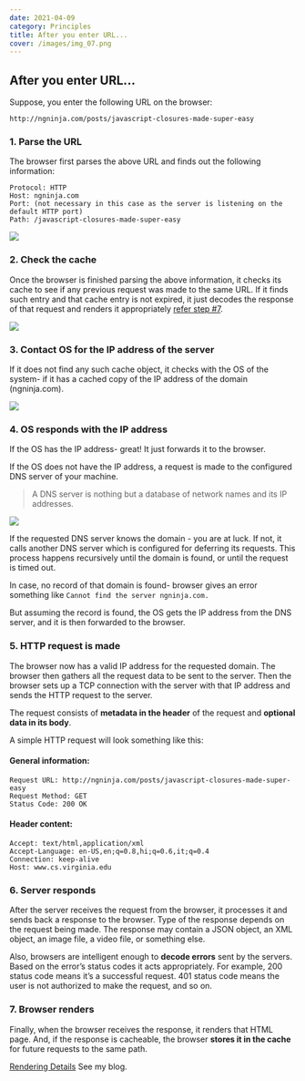 ```yaml
---
date: 2021-04-09
category: Principles
title: After you enter URL...
cover: /images/img_07.png
---
```


<!-- more -->

## After you enter URL...

Suppose, you enter the following URL on the browser:

`http://ngninja.com/posts/javascript-closures-made-super-easy`

### 1. Parse the URL
The browser first parses the above URL and finds out the following information:

```
Protocol: HTTP
Host: ngninja.com
Port: (not necessary in this case as the server is listening on the default HTTP port)
Path: /javascript-closures-made-super-easy
```
![](/images/url1.jpg)

### 2. Check the cache

Once the browser is finished parsing the above information, it checks its cache to see if any previous request was made to the same URL. If it finds such entry and that cache entry is not expired, it just decodes the response of that request and renders it appropriately [refer step #7](#jump).

![](/images/url2.jpg)

### 3. Contact OS for the IP address of the server

If it does not find any such cache object, it checks with the OS of the system- if it has a cached copy of the IP address of the domain (ngninja.com).

![](/images/url3.jpg)

### 4. OS responds with the IP address

If the OS has the IP address- great! It just forwards it to the browser.

If the OS does not have the IP address, a request is made to the configured DNS server of your machine.

> A DNS server is nothing but a database of network names and its IP addresses.

![](/images/url4.jpg)

If the requested DNS server knows the domain - you are at luck. If not, it calls another DNS server which is configured for deferring its requests. This process happens recursively until the domain is found, or until the request is timed out.

In case, no record of that domain is found- browser gives an error something like `Cannot find the server ngninja.com.`

But assuming the record is found, the OS gets the IP address from the DNS server, and it is then forwarded to the browser.

### 5. HTTP request is made

The browser now has a valid IP address for the requested domain. The browser then gathers all the request data to be sent to the server. Then the browser sets up a TCP connection with the server with that IP address and sends the HTTP request to the server.

The request consists of **metadata in the header** of the request and **optional data in its body**.

A simple HTTP request will look something like this:

#### General information:

```
Request URL: http://ngninja.com/posts/javascript-closures-made-super-easy
Request Method: GET
Status Code: 200 OK
```

#### Header content:
```
Accept: text/html,application/xml
Accept-Language: en-US,en;q=0.8,hi;q=0.6,it;q=0.4
Connection: keep-alive
Host: www.cs.virginia.edu
```


### 6. Server responds

After the server receives the request from the browser, it processes it and sends back a response to the browser. Type of the response depends on the request being made. The response may contain a JSON object, an XML object, an image file, a video file, or something else.

Also, browsers are intelligent enough to **decode errors** sent by the servers. Based on the error’s status codes it acts appropriately. For example, 200 status code means it’s a successful request. 401 status code means the user is not authorized to make the request, and so on.

<span id="jump"></span> 

### 7. Browser renders 

Finally, when the browser receives the response, it renders that HTML page. And, if the response is cacheable, the browser **stores it in the cache** for future requests to the same path.

[Rendering Details](./render.md) See my blog.






